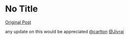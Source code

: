 # No Title

[Original Post](https://discourse.onlinedegree.iitm.ac.in/t/169029/348)

<p>any update on this would be appreciated <a class="mention" href="/u/carlton">@carlton</a> <a class="mention" href="/u/jivraj">@Jivraj</a></p>